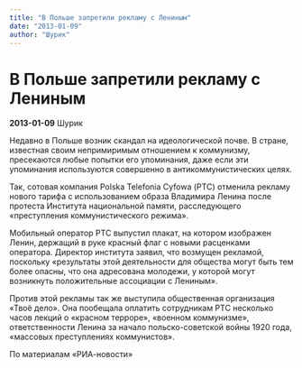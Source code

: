 ```yaml
---
title: "В Польше запретили рекламу с Лениным"
date: "2013-01-09"
author: "Шурик"
---
```


# В Польше запретили рекламу с Лениным

**2013-01-09** Шурик

Недавно в Польше возник скандал на идеологической почве. В стране, известная своим непримиримым отношением к коммунизму, пресекаются любые попытки его упоминания, даже если эти упоминания используются совершенно в антикоммунистических целях.

Так, сотовая компания Polska Telefonia Cyfowa (РТС) отменила рекламу нового тарифа с использованием образа Владимира Ленина после протеста Института национальной памяти, расследующего «преступления коммунистического режима».

Мобильный оператор РТС выпустил плакат, на котором изображен Ленин, держащий в руке красный флаг с новыми расценками оператора. Директор института заявил, что возмущен рекламой, поскольку «результаты этой деятельности для общества могут быть тем более опасны, что она адресована молодежи, у которой могут возникнуть положительные ассоциации с Лениным».

Против этой рекламы так же выступила общественная организация «Твоё дело». Она пообещала оплатить сотрудникам PTC несколько часов лекций о «красном терроре», «военном коммунизме», ответственности Ленина за начало польско-советской войны 1920 года, «массовых преступлениях коммунистов».

По материалам «РИА-новости»
